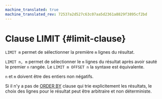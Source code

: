 ```yaml
---
machine_translated: true
machine_translated_rev: 72537a2d527c63c07aa5d2361a8829f3895cf2bd
---
```


# Clause LIMIT {#limit-clause}

`LIMIT m` permet de sélectionner la première `m` lignes du résultat.

`LIMIT n, m` permet de sélectionner le `m` lignes du résultat après avoir sauté le premier `n` rangée. Le `LIMIT m OFFSET n` la syntaxe est équivalente.

`n` et `m` doivent être des entiers non négatifs.

Si il n'y a pas de [ORDER BY](order-by.md) clause qui trie explicitement les résultats, le choix des lignes pour le résultat peut être arbitraire et non déterministe.
